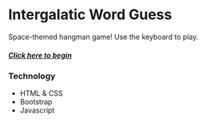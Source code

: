 # Intergalatic Word Guess

Space-themed hangman game! Use the keyboard to play.
##### [Click here to begin](https://kat-zhang.github.io/Intergalatic-Word-Guess/ "Link to Application")

### Technology
- HTML & CSS
- Bootstrap
- Javascript
